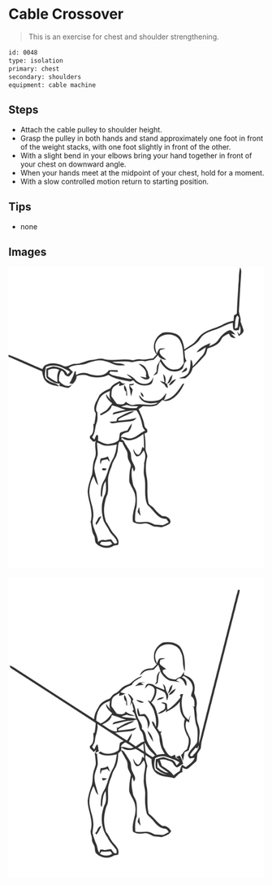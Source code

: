 # Cable Crossover
> This is an exercise for chest and shoulder strengthening.

``` 
id: 0048 
type: isolation 
primary: chest 
secondary: shoulders 
equipment: cable machine 
``` 

## Steps

 - Attach the cable pulley to shoulder height.
 - Grasp the pulley in both hands and stand approximately one foot in front of the weight stacks, with one foot slightly in front of the other.
 - With a slight bend in your elbows bring your hand together in front of your chest on downward angle.
 - When your hands meet at the midpoint of your chest, hold for a moment.
 - With a slow controlled motion return to starting position.

## Tips

 - none

## Images

![](../svg/0048-relaxation.svg)

![](../svg/0048-tension.svg)
